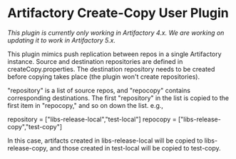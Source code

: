 Artifactory Create-Copy User Plugin
========================================

*This plugin is currently only working in Artifactory 4.x. We are working on updating it to work in Artifactory 5.x.*

This plugin mimics push replication between repos in a single Artifactory
instance. Source and destination repositories are defined in
createCopy.properties. The destination repository needs to be created before
copying takes place (the plugin won't create repositories).

"repository" is a list of source repos, and "repocopy" contains corresponding
destinations. The first "repository" in the list is copied to the first item in
"repocopy," and so on down the list. e.g.,

repository = ["libs-release-local","test-local"]
repocopy   = ["libs-release-copy","test-copy"]

In this case, artifacts created in libs-release-local will be copied to
libs-release-copy, and those created in test-local will be copied to test-copy.
